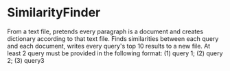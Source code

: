 # SimilarityFinder
  From a text file, pretends every paragraph is a document and creates dictionary according to that text file. Finds similarities between each query and each document, writes every query's top 10 results to a new file. At least 2 query must be provided in the following format:
(1) query 1; (2) query 2; (3) query3
